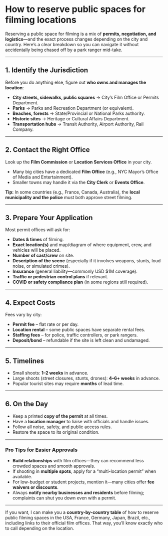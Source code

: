 # How to reserve public spaces for filming locations 

Reserving a public space for filming is a mix of **permits, negotiation, and logistics**—and the exact process changes depending on the city and country. Here’s a clear breakdown so you can navigate it without accidentally being chased off by a park ranger mid-take.

---

## **1. Identify the Jurisdiction**

Before you do anything else, figure out **who owns and manages the location**:

* **City streets, sidewalks, public squares** → City’s Film Office or Permits Department.
* **Parks** → Parks and Recreation Department (or equivalent).
* **Beaches, forests** → State/Provincial or National Parks authority.
* **Historic sites** → Heritage or Cultural Affairs Department.
* **Transportation hubs** → Transit Authority, Airport Authority, Rail Company.

---

## **2. Contact the Right Office**

Look up the **Film Commission** or **Location Services Office** in your city.

* Many big cities have a dedicated **Film Office** (e.g., NYC Mayor’s Office of Media and Entertainment).
* Smaller towns may handle it via the **City Clerk** or **Events Office**.

**Tip:** In some countries (e.g., France, Canada, Australia), the **local municipality and the police** must both approve street filming.

---

## **3. Prepare Your Application**

Most permit offices will ask for:

* **Dates & times** of filming.
* **Exact location(s)** and map/diagram of where equipment, crew, and vehicles will be placed.
* **Number of cast/crew** on site.
* **Description of the scene** (especially if it involves weapons, stunts, loud noise, or simulated crimes).
* **Insurance** (general liability—commonly USD \$1M coverage).
* **Traffic or pedestrian control plans** if relevant.
* **COVID or safety compliance plan** (in some regions still required).

---

## **4. Expect Costs**

Fees vary by city:

* **Permit fee** – flat rate or per day.
* **Location rental** – some public spaces have separate rental fees.
* **Staffing fees** – for police, traffic controllers, or park rangers.
* **Deposit/bond** – refundable if the site is left clean and undamaged.

---

## **5. Timelines**

* Small shoots: **1–2 weeks** in advance.
* Large shoots (street closures, stunts, drones): **4–6+ weeks** in advance.
* Popular tourist sites may require **months** of lead time.

---

## **6. On the Day**

* Keep a printed **copy of the permit** at all times.
* Have a **location manager** to liaise with officials and handle issues.
* Follow all noise, safety, and public access rules.
* Restore the space to its original condition.

---

### **Pro Tips for Easier Approvals**

* **Build relationships** with film offices—they can recommend less crowded spaces and smooth approvals.
* If shooting in **multiple spots**, apply for a “multi-location permit” when available.
* For low-budget or student projects, mention it—many cities offer **fee waivers or discounts**.
* Always **notify nearby businesses and residents** before filming; complaints can shut you down even with a permit.

---

If you want, I can make you a **country-by-country table** of how to reserve public filming spaces in the USA, France, Germany, Japan, Brazil, etc., including links to their official film offices. That way, you’ll know exactly who to call depending on the location.
